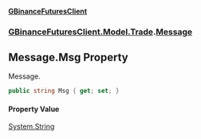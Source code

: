 #### [GBinanceFuturesClient](./index.md 'index')
### [GBinanceFuturesClient.Model.Trade](./GBinanceFuturesClient-Model-Trade.md 'GBinanceFuturesClient.Model.Trade').[Message](./GBinanceFuturesClient-Model-Trade-Message.md 'GBinanceFuturesClient.Model.Trade.Message')
## Message.Msg Property
Message.  
```csharp
public string Msg { get; set; }
```
#### Property Value
[System.String](https://docs.microsoft.com/en-us/dotnet/api/System.String 'System.String')  
